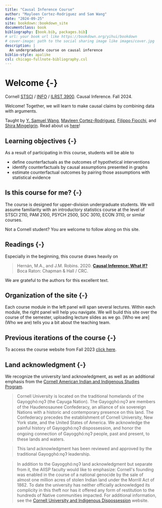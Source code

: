```yaml
--- 
title: "Causal Inference Course"
author: "Mayleen Cortez-Rodriguez and Sam Wang"
date: "2024-09-25"
site: bookdown::bookdown_site
documentclass: book
bibliography: [book.bib, packages.bib]
# url: your book url like https://bookdown.org/yihui/bookdown
# cover-image: path to the social sharing image like images/cover.jpg
description: |
  An undergraduate course on causal inference
biblio-style: apalike
csl: chicago-fullnote-bibliography.csl
---
```


# Welcome {-}

Cornell [STSCI](https://classes.cornell.edu/browse/roster/FA24/class/STSCI/3900) / [INFO](https://classes.cornell.edu/browse/roster/FA24/class/INFO3900) / [ILRST 3900](https://classes.cornell.edu/browse/roster/FA24/class/STSCI/3900). Causal Inference. Fall 2024.

Welcome! Together, we will learn to make causal claims by combining data with arguments.

Taught by [Y. Samuel Wang](https://ysamuelwang.com/), [Mayleen Cortez-Rodriguez](https://www.mayleencortez.com/), [Filippo Fiocchi](https://filippofiocchi.github.io/), and [Shira Mingelgrin](https://stat.cornell.edu/people/phds/shira-mingelgrin). Read about us [here](who-we-are)!

## Learning objectives {-}

As a result of participating in this course, students will be able to

* define counterfactuals as the outcomes of hypothetical interventions
* identify counterfactuals by causal assumptions presented in graphs
* estimate counterfactual outcomes by pairing those assumptions with statistical evidence

## Is this course for me? {-}

The course is designed for upper-division undergraduate students. We will assume familiarity with an introductory statistics course at the level of STSCI 2110, PAM 2100, PSYCH 2500, SOC 3010, ECON 3110, or similar courses.

Not a Cornell student? You are welcome to follow along on this site.

## Readings {-}

Especially in the beginning, this course draws heavily on

> Hernán, M.A., and J.M. Robins. 2020. [**Causal Inference: What If?**](https://www.hsph.harvard.edu/miguel-hernan/causal-inference-book/) Boca Raton: Chapman \& Hall / CRC.

We are grateful to the authors for this excellent text.

## Organization of the site {-}

Each course module in the left panel will span several lectures. Within each module, the right panel will help you navigate. We will build this site over the course of the semester, uploading lecture slides as we go. [Who we are](Who we are) tells you a bit about the teaching team.

## Previous iterations of the course {-}
To access the course website from Fall 2023 [click here](https://causal3900.github.io/fa23). 


## Land acknowledgment {-}

We recognize the university land acknowledgment, as well as an additional emphasis from the [Cornell American Indian and Indigenous Studies Program](https://cals.cornell.edu/american-indian-indigenous-studies).

> Cornell University is located on the traditional homelands of the Gayogo̱hó:nǫɁ (the Cayuga Nation). The Gayogo̱hó:nǫɁ are members of the Haudenosaunee Confederacy, an alliance of six sovereign Nations with a historic and contemporary presence on this land. The Confederacy precedes the establishment of Cornell University, New York state, and the United States of America. We acknowledge the painful history of Gayogo̱hó:nǫɁ dispossession, and honor the ongoing connection of Gayogo̱hó:nǫɁ people, past and present, to these lands and waters.


> This land acknowledgment has been reviewed and approved by the traditional Gayogo̱hó:nǫɁ leadership.

> In addition to the Gayogo̱hó:nǫɁ land acknowledgment but separate from it, the AIISP faculty would like to emphasize: Cornell's founding was enabled in the course of a national genocide by the sale of almost one million acres of stolen Indian land under the Morrill Act of 1862. To date the university has neither officially acknowledged its complicity in this theft nor has it offered any form of restitution to the hundreds of Native communities impacted. For additional information, see the [Cornell University and Indigenous Dispossession](https://blogs.cornell.edu/cornelluniversityindigenousdispossession/) website.
